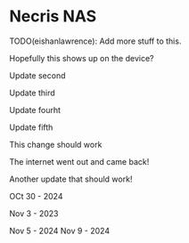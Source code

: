 # Necris NAS

TODO(eishanlawrence): Add more stuff to this.

Hopefully this shows up on the device?

Update second

Update third

Update fourht

Update fifth

This change should work

The internet went out and came back!

Another update that should work!

OCt 30 - 2024

Nov 3 - 2023

Nov 5 - 2024
Nov 9 - 2024
